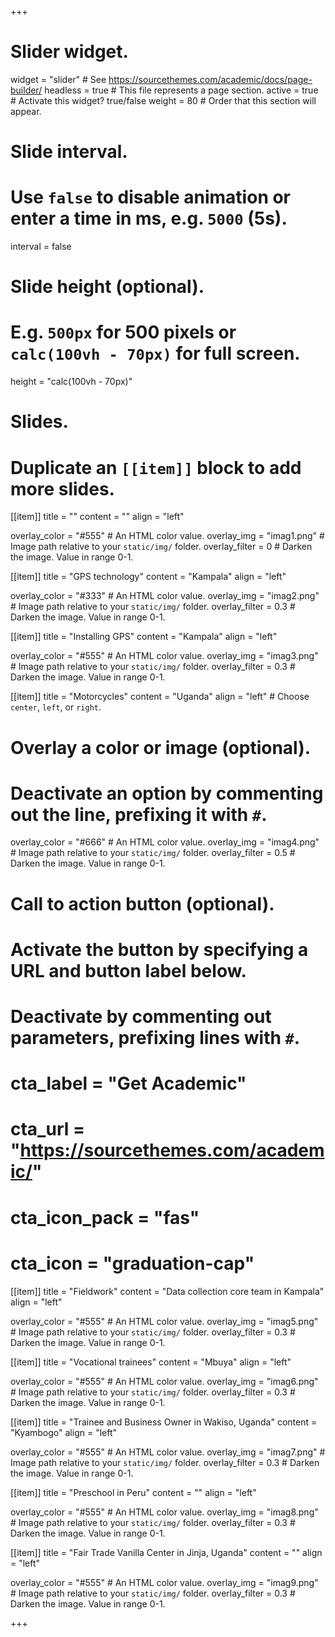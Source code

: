 +++
# Slider widget.
widget = "slider"  # See https://sourcethemes.com/academic/docs/page-builder/
headless = true  # This file represents a page section.
active = true  # Activate this widget? true/false
weight = 80  # Order that this section will appear.

# Slide interval.
# Use `false` to disable animation or enter a time in ms, e.g. `5000` (5s).
interval = false

# Slide height (optional).
# E.g. `500px` for 500 pixels or `calc(100vh - 70px)` for full screen.
height = "calc(100vh - 70px)"

# Slides.
# Duplicate an `[[item]]` block to add more slides.

[[item]]
  title = ""
  content = ""
  align = "left"

  overlay_color = "#555"  # An HTML color value.
  overlay_img = "imag1.png"  # Image path relative to your `static/img/` folder.
  overlay_filter = 0  # Darken the image. Value in range 0-1.


[[item]]
  title = "GPS technology"
  content = "Kampala"
  align = "left"

  overlay_color = "#333"  # An HTML color value.
  overlay_img = "imag2.png"  # Image path relative to your `static/img/` folder.
  overlay_filter = 0.3  # Darken the image. Value in range 0-1.

[[item]]
  title = "Installing GPS"
  content = "Kampala"
  align = "left"

  overlay_color = "#555"  # An HTML color value.
  overlay_img = "imag3.png"  # Image path relative to your `static/img/` folder.
  overlay_filter = 0.3  # Darken the image. Value in range 0-1.


[[item]]
  title = "Motorcycles"
  content = "Uganda"
  align = "left"  # Choose `center`, `left`, or `right`.

  # Overlay a color or image (optional).
  #   Deactivate an option by commenting out the line, prefixing it with `#`.
  overlay_color = "#666"  # An HTML color value.
  overlay_img = "imag4.png"  # Image path relative to your `static/img/` folder.
  overlay_filter = 0.5  # Darken the image. Value in range 0-1.

  # Call to action button (optional).
  #   Activate the button by specifying a URL and button label below.
  #   Deactivate by commenting out parameters, prefixing lines with `#`.
  # cta_label = "Get Academic"
  # cta_url = "https://sourcethemes.com/academic/"
  # cta_icon_pack = "fas"
  # cta_icon = "graduation-cap"

[[item]]
  title = "Fieldwork"
  content = "Data collection core team in Kampala"
  align = "left"

  overlay_color = "#555"  # An HTML color value.
  overlay_img = "imag5.png"  # Image path relative to your `static/img/` folder.
  overlay_filter = 0.3  # Darken the image. Value in range 0-1.

[[item]]
  title = "Vocational trainees"
  content = "Mbuya"
  align = "left"

  overlay_color = "#555"  # An HTML color value.
  overlay_img = "imag6.png"  # Image path relative to your `static/img/` folder.
  overlay_filter = 0.3  # Darken the image. Value in range 0-1.
  
[[item]]
  title = "Trainee and Business Owner in Wakiso, Uganda"
  content = "Kyambogo"
  align = "left"

  overlay_color = "#555"  # An HTML color value.
  overlay_img = "imag7.png"  # Image path relative to your `static/img/` folder.
  overlay_filter = 0.3  # Darken the image. Value in range 0-1.
  
 [[item]]
  title = "Preschool in Peru"
  content = ""
  align = "left"

  overlay_color = "#555"  # An HTML color value.
  overlay_img = "imag8.png"  # Image path relative to your `static/img/` folder.
  overlay_filter = 0.3  # Darken the image. Value in range 0-1.

[[item]]
  title = "Fair Trade Vanilla Center in Jinja, Uganda"
  content = ""
  align = "left"

  overlay_color = "#555"  # An HTML color value.
  overlay_img = "imag9.png"  # Image path relative to your `static/img/` folder.
  overlay_filter = 0.3  # Darken the image. Value in range 0-1.

 


+++
